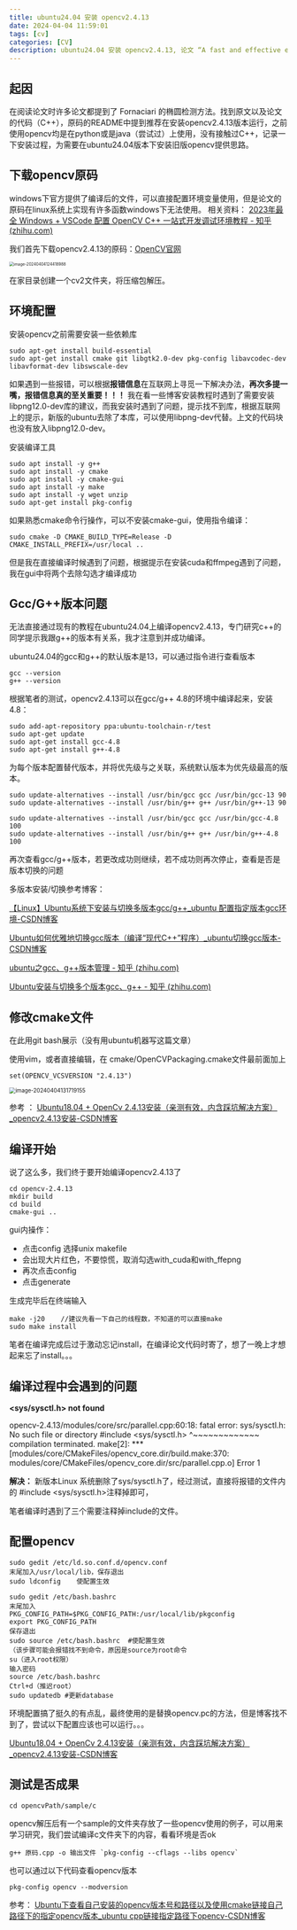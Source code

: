 ```yaml
---
title: ubuntu24.04 安装 opencv2.4.13
date: 2024-04-04 11:59:01
tags: [cv]
categories: [CV]
description: ubuntu24.04 安装 opencv2.4.13, 论文 “A fast and effective ellipse detector for embedded vision applications” 复现使用的环境。
---
```


##  起因

在阅读论文时许多论文都提到了 Fornaciari 的椭圆检测方法。找到原文以及论文的代码（C++），原码的README中提到推荐在安装opencv2.4.13版本运行，之前使用opencv均是在python或是java（尝试过）上使用，没有接触过C++，记录一下安装过程，为需要在ubuntu24.04版本下安装旧版opencv提供思路。

<!-- more -->

## 下载opencv原码

windows下官方提供了编译后的文件，可以直接配置环境变量使用，但是论文的原码在linux系统上实现有许多函数windows下无法使用。   相关资料： [2023年最全 Windows + VSCode 配置 OpenCV C++ 一站式开发调试环境教程 - 知乎 (zhihu.com)](https://zhuanlan.zhihu.com/p/599002329)

我们首先下载opencv2.4.13的原码：[OpenCV官网](https://opencv.org/releases/)

<img src="2024-04-04/image-20240404124418988.png" alt="image-20240404124418988" style="zoom:50%;" />

在家目录创建一个cv2文件夹，将压缩包解压。

## 环境配置

安装opencv之前需要安装一些依赖库

```
sudo apt-get install build-essential 
sudo apt-get install cmake git libgtk2.0-dev pkg-config libavcodec-dev libavformat-dev libswscale-dev
```

如果遇到一些报错，可以根据**报错信息**在互联网上寻觅一下解决办法，**再次多提一嘴，报错信息真的至关重要！！！** 我在看一些博客安装教程时遇到了需要安装 libpng12.0-dev库的建议，而我安装时遇到了问题，提示找不到库，根据互联网上的提示，新版的ubuntu去除了本库，可以使用libpng-dev代替。上文的代码块也没有放入libpng12.0-dev。

安装编译工具

```
sudo apt install -y g++
sudo apt install -y cmake
sudo apt install -y cmake-gui
sudo apt install -y make
sudo apt install -y wget unzip
sudo apt-get install pkg-config
```

如果熟悉cmake命令行操作，可以不安装cmake-gui，使用指令编译：

```
sudo cmake -D CMAKE_BUILD_TYPE=Release -D CMAKE_INSTALL_PREFIX=/usr/local ..
```

但是我在直接编译时候遇到了问题，根据提示在安装cuda和ffmpeg遇到了问题，我在gui中将两个去除勾选才编译成功



## Gcc/G++版本问题

无法直接通过现有的教程在ubuntu24.04上编译opencv2.4.13，专门研究c++的同学提示我跟g++的版本有关系，我才注意到并成功编译。

ubuntu24.04的gcc和g++的默认版本是13，可以通过指令进行查看版本

```
gcc --version
g++ --version
```

根据笔者的测试，opencv2.4.13可以在gcc/g++ 4.8的环境中编译起来，安装4.8：

```
sudo add-apt-repository ppa:ubuntu-toolchain-r/test  
sudo apt-get update  
sudo apt-get install gcc-4.8   
sudo apt-get install g++-4.8  
```

为每个版本配置替代版本，并将优先级与之关联，系统默认版本为优先级最高的版本。

```
sudo update-alternatives --install /usr/bin/gcc gcc /usr/bin/gcc-13 90
sudo update-alternatives --install /usr/bin/g++ g++ /usr/bin/g++-13 90

sudo update-alternatives --install /usr/bin/gcc gcc /usr/bin/gcc-4.8 100
sudo update-alternatives --install /usr/bin/g++ g++ /usr/bin/g++-4.8 100
```

再次查看gcc/g++版本，若更改成功则继续，若不成功则再次停止，查看是否是版本切换的问题

多版本安装/切换参考博客：

[【Linux】Ubuntu系统下安装与切换多版本gcc/g++_ubuntu 配置指定版本gcc环境-CSDN博客](https://blog.csdn.net/tangjiahao10/article/details/125501412)

[Ubuntu如何优雅地切换gcc版本（编译“现代C++”程序）_ubuntu切换gcc版本-CSDN博客](https://blog.csdn.net/L_Y_Fei/article/details/103405260)

[ubuntu之gcc、g++版本管理 - 知乎 (zhihu.com)](https://zhuanlan.zhihu.com/p/434686328)

[Ubuntu安装与切换多个版本gcc、g++ - 知乎 (zhihu.com)](https://zhuanlan.zhihu.com/p/555635813)



## 修改cmake文件

在此用git bash展示（没有用ubuntu机器写这篇文章）

使用vim，或者直接编辑，在 cmake/OpenCVPackaging.cmake文件最前面加上

```
set(OPENCV_VCSVERSION "2.4.13")
```

<img src="2024-04-04/image-20240404131719155.png" alt="image-20240404131719155" style="zoom:70%;" />

参考 ： [Ubuntu18.04 + OpenCv 2.4.13安装（亲测有效，内含踩坑解决方案）_opencv2.4.13安装-CSDN博客](https://blog.csdn.net/whstudio123/article/details/121732606)



## 编译开始

说了这么多，我们终于要开始编译opencv2.4.13了

```
cd opencv-2.4.13
mkdir build
cd build
cmake-gui ..
```

gui内操作：

- 点击config 选择unix makefile
- 会出现大片红色，不要惊慌，取消勾选with_cuda和with_ffepng
- 再次点击config
- 点击generate

生成完毕后在终端输入

```
make -j20    //建议先看一下自己的线程数，不知道的可以直接make
sudo make install 
```

笔者在编译完成后过于激动忘记install，在编译论文代码时寄了，想了一晚上才想起来忘了install。。。

## 编译过程中会遇到的问题

**<sys/sysctl.h> not found**

opencv-2.4.13/modules/core/src/parallel.cpp:60:18: fatal error: sys/sysctl.h: No such file or directory
         #include <sys/sysctl.h>
                  ^~~~~~~~~~~~~~
compilation terminated.
make[2]: *** [modules/core/CMakeFiles/opencv_core.dir/build.make:370: modules/core/CMakeFiles/opencv_core.dir/src/parallel.cpp.o] Error 1

**解决：** 新版本Linux 系统删除了sys/sysctl.h了，经过测试，直接将报错的文件内的 #include <sys/sysctl.h>注释掉即可，

笔者编译时遇到了三个需要注释掉include的文件。


## 配置opencv

```
sudo gedit /etc/ld.so.conf.d/opencv.conf
末尾加入/usr/local/lib，保存退出
sudo ldconfig    使配置生效

sudo gedit /etc/bash.bashrc 
末尾加入
PKG_CONFIG_PATH=$PKG_CONFIG_PATH:/usr/local/lib/pkgconfig
export PKG_CONFIG_PATH
保存退出
sudo source /etc/bash.bashrc  #使配置生效
（该步骤可能会报错找不到命令，原因是source为root命令
su（进入root权限）
输入密码
source /etc/bash.bashrc
Ctrl+d（推迟root）
sudo updatedb #更新database
```

环境配置搞了挺久的有点乱，最终使用的是替换opencv.pc的方法，但是博客找不到了，尝试以下配置应该也可以运行。。。

[Ubuntu18.04 + OpenCv 2.4.13安装（亲测有效，内含踩坑解决方案）_opencv2.4.13安装-CSDN博客](https://blog.csdn.net/whstudio123/article/details/121732606)



## 测试是否成果

```
cd opencvPath/sample/c
```

opencv解压后有一个sample的文件夹存放了一些opencv使用的例子，可以用来学习研究，我们尝试编译c文件夹下的内容，看看环境是否ok

```
g++ 原码.cpp -o 输出文件 `pkg-config --cflags --libs opencv`
```



也可以通过以下代码查看opencv版本

```
pkg-config opencv --modversion
```

参考： [Ubuntu下查看自己安装的opencv版本号和路径以及使用cmake链接自己路径下的指定opencv版本_ubuntu cpp链接指定路径下opencv-CSDN博客](https://blog.csdn.net/wangmj_hdu/article/details/111507782)
